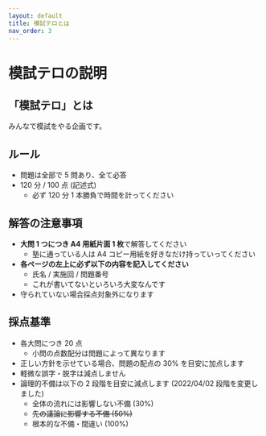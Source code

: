 ```yaml
---
layout: default
title: 模試テロとは
nav_order: 3
---
```


# 模試テロの説明

## 「模試テロ」とは

みんなで模試をやる企画です。

## ルール

- 問題は全部で 5 問あり、全て必答
- 120 分 / 100 点 (記述式)
    - 必ず 120 分 1 本勝負で時間を計ってください

## 解答の注意事項

- **大問 1 つにつき A4 用紙片面 1 枚**で解答してください
    - 塾に通っている人は A4 コピー用紙を好きなだけ持っていってください
- **各ページの左上に必ず以下の内容を記入してください**
    - 氏名 / 実施回 / 問題番号
    - これが書いてないといろいろ大変なんです
- 守られていない場合採点対象外になります

## 採点基準

- 各大問につき 20 点
    - 小問の点数配分は問題によって異なります
- 正しい方針を示せている場合、問題の配点の 30% を目安に加点します
- 軽微な誤字・脱字は減点しません
- 論理的不備は以下の 2 段階を目安に減点します (2022/04/02 段階を変更しました)
    - 全体の流れには影響しない不備 (30%)
    - ~~先の議論に影響する不備 (50%)~~
    - 根本的な不備・間違い (100%)